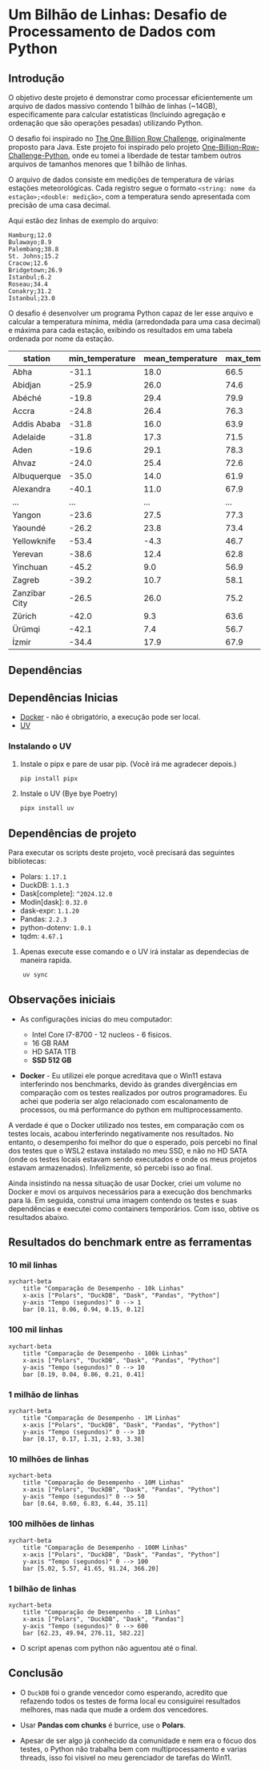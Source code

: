 # Um Bilhão de Linhas: Desafio de Processamento de Dados com Python

## Introdução

O objetivo deste projeto é demonstrar como processar eficientemente um arquivo de dados massivo contendo 1 bilhão de linhas (~14GB), especificamente para calcular estatísticas (Incluindo agregação e ordenação que são operações pesadas) utilizando Python.

O desafio foi inspirado no [The One Billion Row Challenge](https://github.com/gunnarmorling/1brc), originalmente proposto para Java. Este projeto foi inspirado pelo projeto [One-Billion-Row-Challenge-Python](https://github.com/lvgalvao/One-Billion-Row-Challenge-Python), onde eu tomei a liberdade de testar tambem outros arquivos de tamanhos menores que 1 bilhão de linhas.

O arquivo de dados consiste em medições de temperatura de várias estações meteorológicas. Cada registro segue o formato `<string: nome da estação>;<double: medição>`, com a temperatura sendo apresentada com precisão de uma casa decimal.

Aqui estão dez linhas de exemplo do arquivo:

```
Hamburg;12.0
Bulawayo;8.9
Palembang;38.8
St. Johns;15.2
Cracow;12.6
Bridgetown;26.9
Istanbul;6.2
Roseau;34.4
Conakry;31.2
Istanbul;23.0
```

O desafio é desenvolver um programa Python capaz de ler esse arquivo e calcular a temperatura mínima, média (arredondada para uma casa decimal) e máxima para cada estação, exibindo os resultados em uma tabela ordenada por nome da estação.

| station      | min_temperature | mean_temperature | max_temperature |
|--------------|-----------------|------------------|-----------------|
| Abha         | -31.1           | 18.0             | 66.5            |
| Abidjan      | -25.9           | 26.0             | 74.6            |
| Abéché       | -19.8           | 29.4             | 79.9            |
| Accra        | -24.8           | 26.4             | 76.3            |
| Addis Ababa  | -31.8           | 16.0             | 63.9            |
| Adelaide     | -31.8           | 17.3             | 71.5            |
| Aden         | -19.6           | 29.1             | 78.3            |
| Ahvaz        | -24.0           | 25.4             | 72.6            |
| Albuquerque  | -35.0           | 14.0             | 61.9            |
| Alexandra    | -40.1           | 11.0             | 67.9            |
| ...          | ...             | ...              | ...             |
| Yangon       | -23.6           | 27.5             | 77.3            |
| Yaoundé      | -26.2           | 23.8             | 73.4            |
| Yellowknife  | -53.4           | -4.3             | 46.7            |
| Yerevan      | -38.6           | 12.4             | 62.8            |
| Yinchuan     | -45.2           | 9.0              | 56.9            |
| Zagreb       | -39.2           | 10.7             | 58.1            |
| Zanzibar City| -26.5           | 26.0             | 75.2            |
| Zürich       | -42.0           | 9.3              | 63.6            |
| Ürümqi       | -42.1           | 7.4              | 56.7            |
| İzmir        | -34.4           | 17.9             | 67.9            |

## Dependências

## Dependências Inicias

* [Docker](https://www.docker.com/) - não é obrigatório, a execução pode ser local.
* [UV](https://docs.astral.sh/uv/)

### Instalando o UV

1. Instale o pipx e pare de usar pip. (Você irá me agradecer depois.)

    ```bash
    pip install pipx
    ```

2. Instale o UV (Bye bye Poetry)

    ```bash
    pipx install uv
    ```

## Dependências de projeto

Para executar os scripts deste projeto, você precisará das seguintes bibliotecas:

* Polars: `1.17.1`
* DuckDB: `1.1.3`
* Dask[complete]: `^2024.12.0`
* Modin[dask]: `0.32.0`
* dask-expr: `1.1.20`
* Pandas: `2.2.3`
* python-dotenv: `1.0.1`
* tqdm: `4.67.1`

1. Apenas execute esse comando e o UV irá instalar as dependecias de maneira rapida.

```bash
    uv sync
```

## Observações iniciais

* As configurações inicias do meu computador:
  * Intel Core I7-8700 - 12 nucleos - 6 fisicos.
  * 16 GB RAM
  * HD SATA 1TB
  * __SSD 512 GB__

* __Docker__ - Eu utilizei ele porque acreditava que o Win11 estava interferindo nos benchmarks, devido às grandes divergências em comparação com os testes realizados por outros programadores. Eu achei que poderia ser algo relacionado com escalonamento de processos, ou má performance do python em multiprocessamento.

A verdade é que o Docker utilizado nos testes, em comparação com os testes locais, acabou interferindo negativamente nos resultados. No entanto, o desempenho foi melhor do que o esperado, pois percebi no final dos testes que o WSL2 estava instalado no meu SSD, e não no HD SATA (onde os testes locais estavam sendo executados e onde os meus projetos estavam armazenados). Infelizmente, só percebi isso ao final.

Ainda insistindo na  nessa situação de usar Docker, criei um volume no Docker e movi os arquivos necessários para a execução dos benchmarks para lá. Em seguida, construí uma imagem contendo os testes e suas dependências e executei como containers temporários. Com isso, obtive os resultados abaixo.

## Resultados do benchmark entre as ferramentas

### 10 mil linhas

```mermaid
xychart-beta
    title "Comparação de Desempenho - 10k Linhas"
    x-axis ["Polars", "DuckDB", "Dask", "Pandas", "Python"]
    y-axis "Tempo (segundos)" 0 --> 1
    bar [0.11, 0.06, 0.94, 0.15, 0.12]
```

### 100 mil linhas

```mermaid
xychart-beta
    title "Comparação de Desempenho - 100k Linhas"
    x-axis ["Polars", "DuckDB", "Dask", "Pandas", "Python"]
    y-axis "Tempo (segundos)" 0 --> 10
    bar [0.19, 0.04, 0.86, 0.21, 0.41]
```

### 1 milhão de linhas

```mermaid
xychart-beta
    title "Comparação de Desempenho - 1M Linhas"
    x-axis ["Polars", "DuckDB", "Dask", "Pandas", "Python"]
    y-axis "Tempo (segundos)" 0 --> 10
    bar [0.17, 0.17, 1.31, 2.93, 3.38]
```

### 10 milhões de linhas

```mermaid
xychart-beta
    title "Comparação de Desempenho - 10M Linhas"
    x-axis ["Polars", "DuckDB", "Dask", "Pandas", "Python"]
    y-axis "Tempo (segundos)" 0 --> 50
    bar [0.64, 0.60, 6.83, 6.44, 35.11]
```

### 100 milhões de linhas

```mermaid
xychart-beta
    title "Comparação de Desempenho - 100M Linhas"
    x-axis ["Polars", "DuckDB", "Dask", "Pandas", "Python"]
    y-axis "Tempo (segundos)" 0 --> 100
    bar [5.02, 5.57, 41.65, 91.24, 366.20]
```

### 1 bilhão de linhas

```mermaid
xychart-beta
    title "Comparação de Desempenho - 1B Linhas"
    x-axis ["Polars", "DuckDB", "Dask", "Pandas"]
    y-axis "Tempo (segundos)" 0 --> 600
    bar [62.23, 49.94, 276.11, 582.22]
```

* O script apenas com python não aguentou até o final.

## Conclusão

* O `DuckDB` foi o grande vencedor como esperando, acredito que refazendo todos os testes de forma local eu consiguirei resultados melhores, mas nada que mude a ordem dos vencedores.

* Usar __Pandas com chunks__ é burrice, use o __Polars__.

* Apesar de ser algo já conhecido da comunidade e nem era o fócuo dos testes, o Python não trabalha bem com multiprocessamento e varias threads, isso foi visivel no meu gerenciador de tarefas do Win11.
